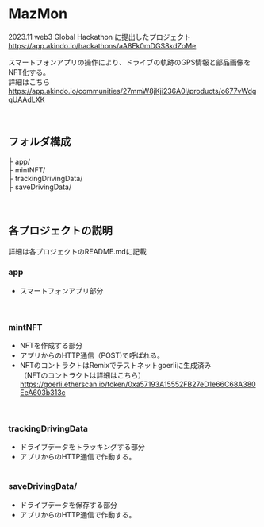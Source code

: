 # MazMon
2023.11 web3 Global Hackathon に提出したプロジェクト<br>
https://app.akindo.io/hackathons/aA8Ek0mDGS8kdZoMe

スマートフォンアプリの操作により、ドライブの軌跡のGPS情報と部品画像をNFT化する。<br>
詳細はこちら<br>
https://app.akindo.io/communities/27mmW8jKji236A0l/products/o677vWdgqUAAdLXK

<br>

## フォルダ構成
├ app/  <br>
├ mintNFT/  <br>
├ trackingDrivingData/ <br>
├ saveDrivingData/ <br>

　<br>
## 各プロジェクトの説明
詳細は各プロジェクトのREADME.mdに記載

### app
- スマートフォンアプリ部分
<br>

### mintNFT
- NFTを作成する部分
- アプリからのHTTP通信（POST)で呼ばれる。
- NFTのコントラクトはRemixでテストネットgoerliに生成済み<br>
  （NFTのコントラクトは詳細はこちら）
  https://goerli.etherscan.io/token/0xa57193A15552FB27eD1e66C68A380EeA603b313c

<br>


### trackingDrivingData
- ドライブデータをトラッキングする部分
- アプリからのHTTP通信で作動する。
<br><br>

### saveDrivingData/
- ドライブデータを保存する部分
- アプリからのHTTP通信で作動する。
  
<br>
